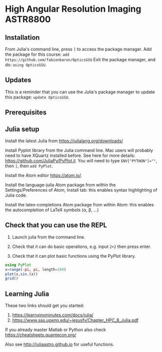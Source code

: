 # High Angular Resolution Imaging ASTR8800

## Installation

From Julia's command line, press ```]``` to access the package manager.
Add the package for this course: ```add https://github.com/fabienbaron/OpticsGSU```
Exit the package manager, and do: ```using OpticsGSU```.

## Updates
This is a reminder that you can use the Julia's package manager to update this package: ```update OpticsGSU```.

## Prerequisites

## Julia setup

Install the latest Julia from https://julialang.org/downloads/

Install Pyplot library from the Julia command line. Mac users will probably need to have XQuartz installed before. See here for more details: https://github.com/JuliaPy/PyPlot.jl. You will need to type ```ENV["PYTHON"]=""```, then ```]```, then ```add PyPlot```.

Install the Atom editor https://atom.io/.

Install the language-julia Atom package from within the Settings/Preferences of Atom, Install tab: this enables syntax highlighting of Julia code.

Install the latex-completions Atom package from within Atom: this enables the autocompletion of LaTeX symbols (α, β, ...)

## Check that you can use the REPL

1. Launch julia from the command line.

2. Check that it can do basic operations, e.g. input ```2+2``` then press enter.

3. Check that it can plot basic functions using the PyPlot library.

```julia
using PyPlot
x=range(-pi, pi, length=100)
plot(x,sin.(x))
grid()
```

## Learning Julia

These two links should get you started:
1. https://learnxinyminutes.com/docs/julia/
2. https://www.sas.upenn.edu/~jesusfv/Chapter_HPC_8_Julia.pdf

If you already master Matlab or Python also check https://cheatsheets.quantecon.org/

Also see http://juliaastro.github.io for useful functions.
